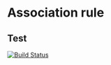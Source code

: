 # Association rule


## Test
[![Build Status](https://travis-ci.org/predictator/association-rule.svg?branch=master)](https://travis-ci.org/predictator/association-rule)

